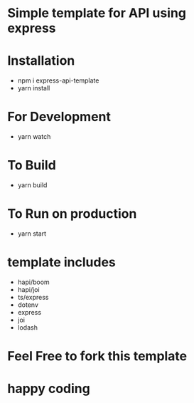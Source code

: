 # Simple template for API using express

# Installation
- npm i express-api-template
- yarn install

# For Development
- yarn watch

# To Build
- yarn build

# To Run on production
- yarn start

# template includes
- hapi/boom
- hapi/joi
- ts/express
- dotenv
- express
- joi
- lodash


# Feel Free to fork this template
# happy coding
